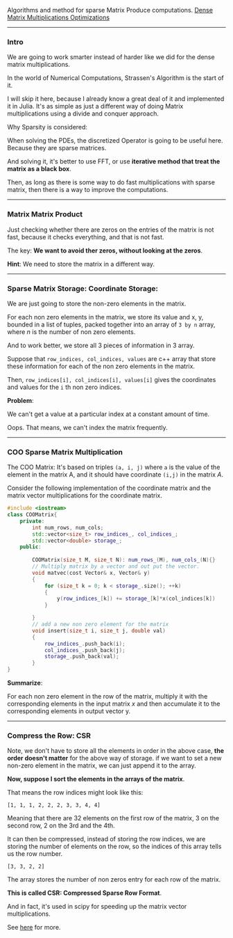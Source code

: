 Algorithms and method for sparse Matrix Produce computations. 
[Dense Matrix Multiplications Optimizations](Dense%20Matrix%20Multiplications%20Optimizations.md)

---
### **Intro**

We are going to work smarter instead of harder like we did for the dense matrix multiplications. 

In the world of Numerical Computations, Strassen's Algorithm is the start of it. 

I will skip it here, because I already know a great deal of it and implemented it in Julia. It's as simple as just a different way of doing Matrix multiplications using a divide and conquer approach. 

Why Sparsity is considered: 

When solving the PDEs, the discretized Operator is going to be useful here. Because they are sparse matrices. 

And solving it, it's better to use FFT, or use **iterative method that treat the matrix as a black box**. 

Then, as long as there is some way to do fast multiplications with sparse matrix, then there is a way to improve the computations. 


---
### **Matrix Matrix Product** 

Just checking whether there are zeros on the entries of the matrix is not fast, because it checks everything, and that is not fast. 

The key: **We want to avoid ther zeros, without looking at the zeros**. 

**Hint**: We need to store the matrix in a different way. 

---
### **Sparse Matrix Storage: Coordinate Storage**:

We are just going to store the non-zero elements in the matrix. 

For each non zero elements in the matrix, we store its value and x, y, bounded in a list of tuples, packed together into an array of `3 by n` array, where $n$ is the number of non zero elements. 

And to work better, we store all 3 pieces of information in 3 array. 

Suppose that `row_indices, col_indices, values` are c++ array that store these information for each of the non zero elements in the matrix. 

Then, `row_indices[i], col_indices[i], values[i]` gives the coordinates and values for the `i` th non zero indices. 

**Problem**:

We can't get a value at a particular index at a constant amount of time. 

Oops. That means, we can't index the matrix frequently. 

---
### **COO Sparse Matrix Multiplication**

The COO Matrix: It's based on triples `(a, i, j)` where `a` is the value of the element in the matrix A, and it should have coordinate `(i,j)` in the matrix $A$.  

Consider the following implementation of the coordinate matrix and the matrix vector multiplications for the coordinate matrix. 

```cpp
#include <iostream>
class COOMatrix{
    private:
        int num_rows, num_cols;
        std::vector<size_t> row_indices_, col_indices_; 
        std::vector<double> storage_;
    public: 
        
        COOMatrix(size_t M, size_t N): num_rows_(M), num_cols_(N){}
        // Multiply matrix by a vector and out put the vector. 
        void matvec(cost Vector& x, Vector& y)
        {
            for (size_t k = 0; k < storage_.size(); ++k)
            {
                y(row_indices_[k]) += storage_[k]*x(col_indices[k])
            }

        }
        // add a new non zero element for the matrix
        void insert(size_t i, size_t j, double val)
        {
            row_indices_.push_back(i); 
            col_indices_.push_back(j); 
            storage_.push_back(val); 
        }
}
```

**Summarize**: 

For each non zero element in the row of the matrix, multiply it with the corresponding elements in the input matrix $x$ and then accumulate it to the corresponding elements in output vector y. 

---
### **Compress the Row: CSR**

Note, we don't have to store all the elements in order in the above case, **the order doesn't matter** for the above way of storage. if we want to set a new non-zero element in the matrix, we can just append it to the array. 

**Now, suppose I sort the elements in the arrays of the matrix**. 

That means the row indices might look like this: 

```
[1, 1, 1, 2, 2, 2, 3, 3, 4, 4]
```

Meaning that there are 32 elements on the first row of the matrix, 3 on the second row, 2 on the 3rd and the 4th. 

It can then be compressed, instead of storing the row indices, we are storing the number of elements on the row, so the indices of this array tells us the row number. 

```
[3, 3, 2, 2]
```
The array stores the number of non zeros entry for each row of the matrix. 

**This is called CSR: Compressed Sparse Row Format**.

And in fact, it's used in scipy for speeding up the matrix vector multiplications. 

See [here](https://docs.scipy.org/doc/scipy/reference/generated/scipy.sparse.csr_matrix.html) for more.

